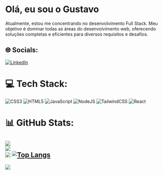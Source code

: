 # Olá, eu sou o Gustavo
Atualmente, estou me concentrando no desenvolvimento Full Stack. Meu objetivo é dominar todas as áreas do desenvolvimento web, oferecendo soluções completas e eficientes para diversos requisitos e desafios.


## 🌐 Socials:
[![LinkedIn](https://img.shields.io/badge/LinkedIn-%230077B5.svg?logo=linkedin&logoColor=white)](https://www.linkedin.com/in/gustavo-luiz-21lsd/) 

# 💻 Tech Stack:
![CSS3](https://img.shields.io/badge/css3-%231572B6.svg?style=for-the-badge&logo=css3&logoColor=white) ![HTML5](https://img.shields.io/badge/html5-%23E34F26.svg?style=for-the-badge&logo=html5&logoColor=white) ![JavaScript](https://img.shields.io/badge/javascript-%23323330.svg?style=for-the-badge&logo=javascript&logoColor=%23F7DF1E) ![NodeJS](https://img.shields.io/badge/node.js-6DA55F?style=for-the-badge&logo=node.js&logoColor=white) ![TailwindCSS](https://img.shields.io/badge/tailwindcss-%2338B2AC.svg?style=for-the-badge&logo=tailwind-css&logoColor=white) ![React](https://img.shields.io/badge/react-%2320232a.svg?style=for-the-badge&logo=react&logoColor=%2361DAFB)
# 📊 GitHub Stats:
![](https://github-readme-stats.vercel.app/api?username=gustavols12&theme=dracula&hide_border=false&include_all_commits=false&count_private=false)<br/>
![](https://github-readme-streak-stats.herokuapp.com/?user=gustavols12&theme=dracula&hide_border=false)<br/>
![](https://github-readme-stats.vercel.app/api/top-langs/?username=gustavols12&theme=dracula&hide_border=false&include_all_commits=false&count_private=false&layout=compact)
[![Top Langs](https://github-readme-stats.vercel.app/api/top-langs/?username=anuraghazra)](https://github.com/anuraghazra/github-readme-stats)
---
[![](https://visitcount.itsvg.in/api?id=gustavols12&icon=0&color=0)](https://visitcount.itsvg.in)

<!-- Proudly created with GPRM ( https://gprm.itsvg.in ) -->
